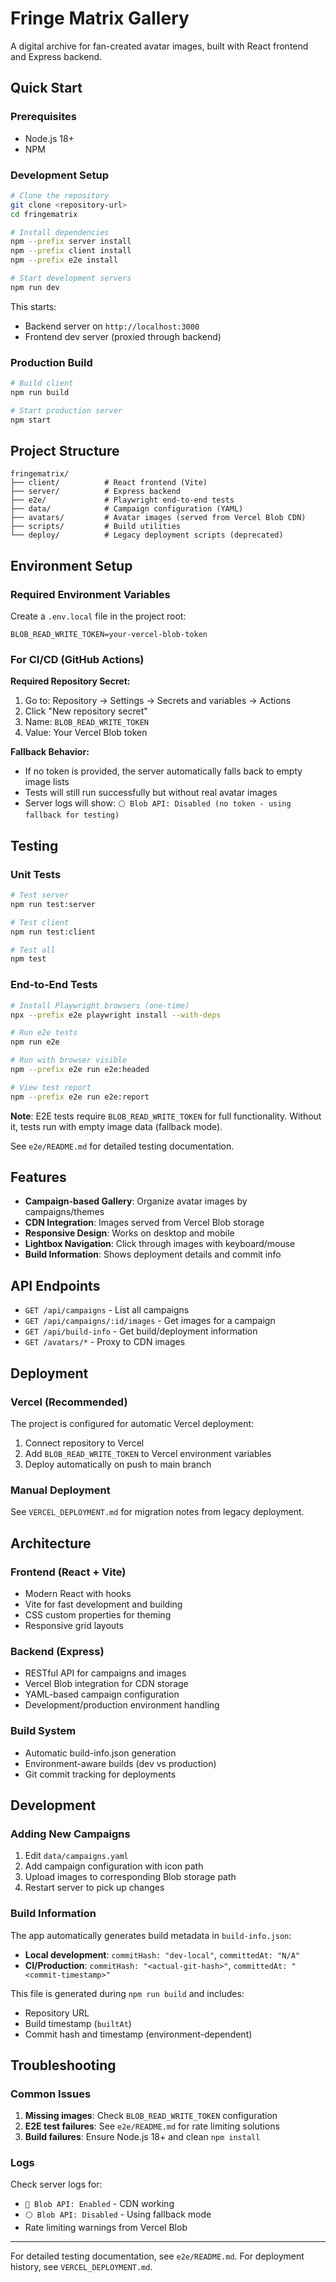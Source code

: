 # Fringe Matrix Gallery

A digital archive for fan-created avatar images, built with React frontend and Express backend.

## Quick Start

### Prerequisites

- Node.js 18+
- NPM

### Development Setup

```bash
# Clone the repository
git clone <repository-url>
cd fringematrix

# Install dependencies
npm --prefix server install
npm --prefix client install
npm --prefix e2e install

# Start development servers
npm run dev
```

This starts:
- Backend server on `http://localhost:3000`
- Frontend dev server (proxied through backend)

### Production Build

```bash
# Build client
npm run build

# Start production server
npm start
```

## Project Structure

```
fringematrix/
├── client/          # React frontend (Vite)
├── server/          # Express backend
├── e2e/             # Playwright end-to-end tests
├── data/            # Campaign configuration (YAML)
├── avatars/         # Avatar images (served from Vercel Blob CDN)
├── scripts/         # Build utilities
└── deploy/          # Legacy deployment scripts (deprecated)
```

## Environment Setup

### Required Environment Variables

Create a `.env.local` file in the project root:

```env
BLOB_READ_WRITE_TOKEN=your-vercel-blob-token
```

### For CI/CD (GitHub Actions)

**Required Repository Secret:**

1. Go to: Repository → Settings → Secrets and variables → Actions  
2. Click "New repository secret"
3. Name: `BLOB_READ_WRITE_TOKEN`
4. Value: Your Vercel Blob token

**Fallback Behavior:**
- If no token is provided, the server automatically falls back to empty image lists
- Tests will still run successfully but without real avatar images
- Server logs will show: `⚪ Blob API: Disabled (no token - using fallback for testing)`

## Testing

### Unit Tests

```bash
# Test server
npm run test:server

# Test client  
npm run test:client

# Test all
npm test
```

### End-to-End Tests

```bash
# Install Playwright browsers (one-time)
npx --prefix e2e playwright install --with-deps

# Run e2e tests
npm run e2e

# Run with browser visible
npm --prefix e2e run e2e:headed

# View test report
npm --prefix e2e run e2e:report
```

**Note**: E2E tests require `BLOB_READ_WRITE_TOKEN` for full functionality. Without it, tests run with empty image data (fallback mode).

See `e2e/README.md` for detailed testing documentation.

## Features

- **Campaign-based Gallery**: Organize avatar images by campaigns/themes
- **CDN Integration**: Images served from Vercel Blob storage
- **Responsive Design**: Works on desktop and mobile
- **Lightbox Navigation**: Click through images with keyboard/mouse
- **Build Information**: Shows deployment details and commit info

## API Endpoints

- `GET /api/campaigns` - List all campaigns
- `GET /api/campaigns/:id/images` - Get images for a campaign
- `GET /api/build-info` - Get build/deployment information
- `GET /avatars/*` - Proxy to CDN images

## Deployment

### Vercel (Recommended)

The project is configured for automatic Vercel deployment:

1. Connect repository to Vercel
2. Add `BLOB_READ_WRITE_TOKEN` to Vercel environment variables
3. Deploy automatically on push to main branch

### Manual Deployment

See `VERCEL_DEPLOYMENT.md` for migration notes from legacy deployment.

## Architecture

### Frontend (React + Vite)
- Modern React with hooks
- Vite for fast development and building
- CSS custom properties for theming
- Responsive grid layouts

### Backend (Express)
- RESTful API for campaigns and images
- Vercel Blob integration for CDN storage
- YAML-based campaign configuration
- Development/production environment handling

### Build System
- Automatic build-info.json generation
- Environment-aware builds (dev vs production)
- Git commit tracking for deployments

## Development

### Adding New Campaigns

1. Edit `data/campaigns.yaml`
2. Add campaign configuration with icon path
3. Upload images to corresponding Blob storage path
4. Restart server to pick up changes

### Build Information

The app automatically generates build metadata in `build-info.json`:
- **Local development**: `commitHash: "dev-local"`, `committedAt: "N/A"`
- **CI/Production**: `commitHash: "<actual-git-hash>"`, `committedAt: "<commit-timestamp>"`

This file is generated during `npm run build` and includes:
- Repository URL
- Build timestamp (`builtAt`)
- Commit hash and timestamp (environment-dependent)

## Troubleshooting

### Common Issues

1. **Missing images**: Check `BLOB_READ_WRITE_TOKEN` configuration
2. **E2E test failures**: See `e2e/README.md` for rate limiting solutions  
3. **Build failures**: Ensure Node.js 18+ and clean `npm install`

### Logs

Check server logs for:
- `🔵 Blob API: Enabled` - CDN working
- `⚪ Blob API: Disabled` - Using fallback mode
- Rate limiting warnings from Vercel Blob

---

For detailed testing documentation, see `e2e/README.md`.
For deployment history, see `VERCEL_DEPLOYMENT.md`.